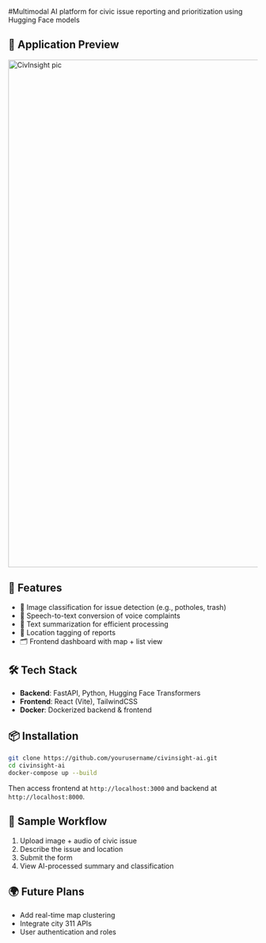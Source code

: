 #Multimodal AI platform for civic issue reporting and prioritization using Hugging Face models

## 📸 Application Preview
<img width="1536" height="1024" alt="CivInsight pic" src="https://github.com/user-attachments/assets/e709573c-558c-4ff3-9919-ef4013e33918" />


## 🚀 Features
- 📸 Image classification for issue detection (e.g., potholes, trash)
- 🎤 Speech-to-text conversion of voice complaints
- 🧠 Text summarization for efficient processing
- 📍 Location tagging of reports
- 🗂️ Frontend dashboard with map + list view

## 🛠 Tech Stack
- **Backend**: FastAPI, Python, Hugging Face Transformers
- **Frontend**: React (Vite), TailwindCSS
- **Docker**: Dockerized backend & frontend

## 📦 Installation
```bash
git clone https://github.com/yourusername/civinsight-ai.git
cd civinsight-ai
docker-compose up --build
```

Then access frontend at `http://localhost:3000` and backend at `http://localhost:8000`.

## 🧪 Sample Workflow
1. Upload image + audio of civic issue
2. Describe the issue and location
3. Submit the form
4. View AI-processed summary and classification

## 🌍 Future Plans
- Add real-time map clustering
- Integrate city 311 APIs
- User authentication and roles
